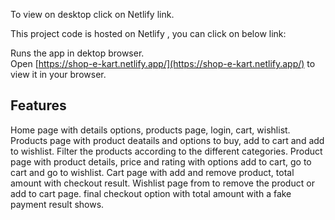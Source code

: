 To view on desktop click on Netlify link.

This project code is hosted on Netlify , you can click on below link:



Runs the app in dektop browser.\
Open [https://shop-e-kart.netlify.app/](https://shop-e-kart.netlify.app/) to view it in your browser.



## Features

Home page with details options, products page, login, cart, wishlist.
Products page with product deatails and options to buy, add to cart and add to wishlist.
Filter the products according to the different categories.
Product page with product details, price and rating with options add to cart, go to cart and go to wishlist.
Cart page with add and remove product, total amount with checkout result.
Wishlist page from to remove the product or add to cart page.
final checkout option with total amount with a fake payment result shows.


